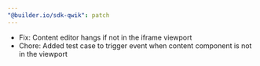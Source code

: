 ```yaml
---
"@builder.io/sdk-qwik": patch
---
```


- Fix: Content editor hangs if not in the iframe viewport
- Chore: Added test case to trigger event when content component is not in the viewport
